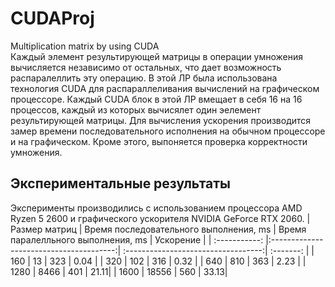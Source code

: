 # CUDAProj
Multiplication matrix by using CUDA <br>
Каждый элемент результирующей матрицы в операции умножения вычисляется независимо от остальных, что дает возможность распаралеллить эту операцию. В этой ЛР была использована технология CUDA для распараллеливания вычислений на графическом процессоре. Каждый CUDA блок в этой ЛР вмещает в себя 16 на 16 процессов, каждый из которых вычисялет один эелемент результирующей матрицы. Для вычисления ускорения производится замер времени последовательного исполнения на обычном процессоре и на графическом. Кроме этого, выпоняется проверка корректности умножения.

## Экспериментальные результаты
Эксперименты производились с использованием процессора AMD Ryzen 5 2600 и графического ускорителя NVIDIA GeForce RTX 2060.
| Размер матриц | Время последовательного выполнения, ms  | Время паралелльного выполнения, ms  | Ускорение |
| :-----------: |:---------------------------------------:| :----------------------------------:| :-------: |
| 160           |    13                                   |   323                               |      0.04 |
| 320           |    102                                  |   316                               |      0.32 |
| 640           |    810                                  |   363                               |      2.23 |
| 1280          |    8466                                 |   401                               |      21.11|
| 1600          |    18556                                |   560                               |      33.13|
